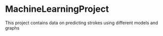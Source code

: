 # MachineLearningProject
This project contains data on predicting strokes using different models and graphs
